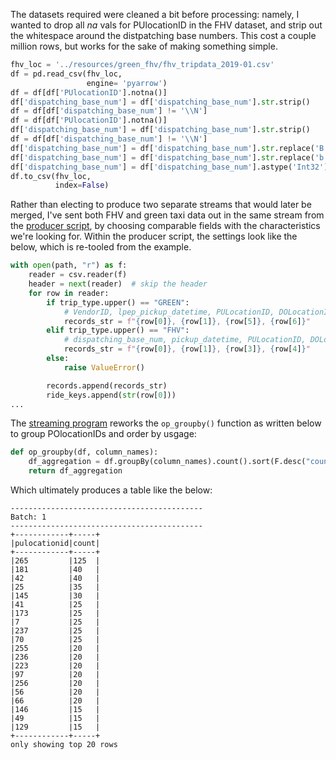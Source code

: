 The datasets required were cleaned a bit before processing: namely, I wanted to drop all *na* vals for PUlocationID in the FHV dataset, and strip out the whitespace around the distpatching base numbers. This cost a couple million rows, but works for the sake of making something simple.

```py
fhv_loc = '../resources/green_fhv/fhv_tripdata_2019-01.csv'
df = pd.read_csv(fhv_loc,
                 engine= 'pyarrow')
df = df[df['PUlocationID'].notna()]
df['dispatching_base_num'] = df['dispatching_base_num'].str.strip()
df = df[df['dispatching_base_num'] != '\\N']
df = df[df['PUlocationID'].notna()]
df['dispatching_base_num'] = df['dispatching_base_num'].str.strip()
df = df[df['dispatching_base_num'] != '\\N']
df['dispatching_base_num'] = df['dispatching_base_num'].str.replace('B', '')
df['dispatching_base_num'] = df['dispatching_base_num'].str.replace('b', '')
df['dispatching_base_num'] = df['dispatching_base_num'].astype('Int32')
df.to_csv(fhv_loc,
          index=False)
```

Rather than electing to produce two separate streams that would later be merged, I've sent both FHV and green taxi data out in the same stream from the [producer script](producer.py), by choosing comparable fields with the characteristics we're looking for. Within the producer script, the settings look like the below, which is re-tooled from the example.

```py
with open(path, "r") as f:
    reader = csv.reader(f)
    header = next(reader)  # skip the header
    for row in reader:
        if trip_type.upper() == "GREEN":
            # VendorID, lpep_pickup_datetime, PULocationID, DOLocationID
            records_str = f"{row[0]}, {row[1]}, {row[5]}, {row[6]}"
        elif trip_type.upper() == "FHV":
            # dispatching_base_num, pickup_datetime, PULocationID, DOLocationID
            records_str = f"{row[0]}, {row[1]}, {row[3]}, {row[4]}"
        else:
            raise ValueError()

        records.append(records_str)
        ride_keys.append(str(row[0]))
...
```

The [streaming program](streaming.py) reworks the `op_groupby()` function as written below to group POlocationIDs and order by usgage:

```py
def op_groupby(df, column_names):
    df_aggregation = df.groupBy(column_names).count().sort(F.desc("count"))
    return df_aggregation
```
Which ultimately produces a table like the below:
```
-------------------------------------------
Batch: 1
-------------------------------------------
+------------+-----+
|pulocationid|count|
+------------+-----+
|265         |125  |
|181         |40   |
|42          |40   |
|25          |35   |
|145         |30   |
|41          |25   |
|173         |25   |
|7           |25   |
|237         |25   |
|70          |25   |
|255         |20   |
|236         |20   |
|223         |20   |
|97          |20   |
|256         |20   |
|56          |20   |
|66          |20   |
|146         |15   |
|49          |15   |
|129         |15   |
+------------+-----+
only showing top 20 rows
```

